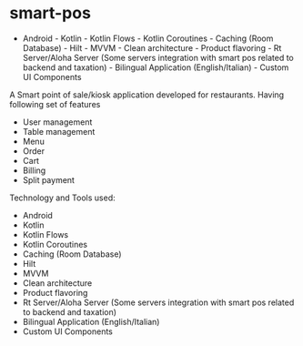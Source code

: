 # smart-pos
- Android - Kotlin - Kotlin Flows - Kotlin Coroutines - Caching (Room Database) - Hilt - MVVM - Clean architecture - Product flavoring - Rt Server/Aloha Server (Some servers integration with smart pos related to backend and taxation) - Bilingual Application (English/Italian) - Custom UI Components


A Smart point of sale/kiosk application developed for restaurants. Having following set of features

- User management
- Table management
- Menu
- Order
- Cart
- Billing
- Split payment

Technology and Tools used:

- Android
- Kotlin
- Kotlin Flows
- Kotlin Coroutines
- Caching (Room Database)
- Hilt
- MVVM
- Clean architecture
- Product flavoring
- Rt Server/Aloha Server (Some servers integration with smart pos related to backend and taxation)
- Bilingual Application (English/Italian)
- Custom UI Components
